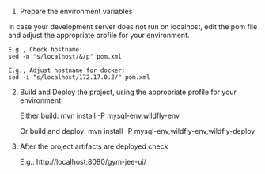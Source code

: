1. Prepare the environment variables

In case your development server does not run on localhost,
edit the pom file and adjust the appropriate profile for your environment.

	E.g., Check hostname:
	sed -n "s/localhost/&/p" pom.xml

	E.g., Adjust hostname for docker:
	sed -i "s/localhost/172.17.0.2/" pom.xml


2. Build and Deploy the project, using the appropriate profile for your environment

	Either build:
	mvn install -P mysql-env,wildfly-env

	Or build and deploy:
	mvn install -P mysql-env,wildfly-env,wildfly-deploy


3. After the project artifacts are deployed check

	E.g.:
	http://localhost:8080/gym-jee-ui/
